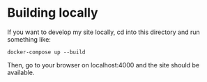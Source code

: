 # Building locally

If you want to develop my site locally, cd into this directory and run something like:

```docker
docker-compose up --build
```

Then, go to your browser on localhost:4000 and the site should be available.